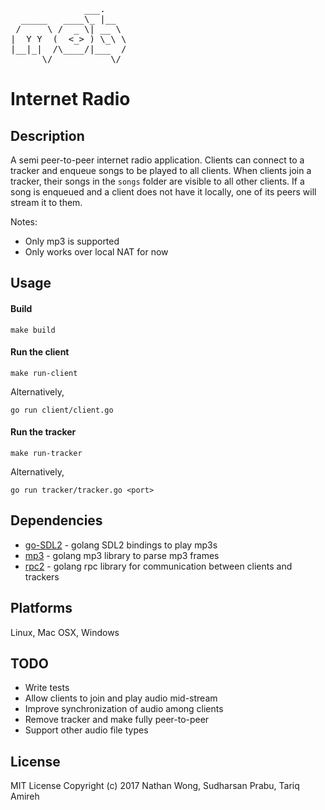 <pre>
              ___.
  _____   ____\_ |__
 /     \ /  _ \| __ \
|  Y Y  (  <_> ) \_\ \
|__|_|  /\____/|___  /
      \/           \/
</pre>
# Internet Radio 

## Description

A semi peer-to-peer internet radio application.
Clients can connect to a tracker and enqueue songs
to be played to all clients. When clients join a tracker, their
songs in the `songs` folder are visible to all other clients.
If a song is enqueued and a client does not have it locally, one of
its peers will stream it to them.

Notes:
* Only mp3 is supported
* Only works over local NAT for now
    
## Usage

#### Build
`make build`

#### Run the client
`make run-client`

Alternatively,

`go run client/client.go`

#### Run the tracker
`make run-tracker`

Alternatively,

`go run tracker/tracker.go <port>`

## Dependencies

* [go-SDL2](https://github.com/veandco/go-sdl2) - golang SDL2 bindings to play mp3s
* [mp3](https://github.com/tcolgate/mp3) - golang mp3 library to parse mp3 frames
* [rpc2](https://github.com/cenkalti/rpc2) - golang rpc library for communication between clients and trackers

## Platforms

Linux, Mac OSX, Windows

## TODO

* Write tests
* Allow clients to join and play audio mid-stream
* Improve synchronization of audio among clients
* Remove tracker and make fully peer-to-peer
* Support other audio file types

## License

MIT License Copyright (c) 2017 Nathan Wong, Sudharsan Prabu, Tariq Amireh

